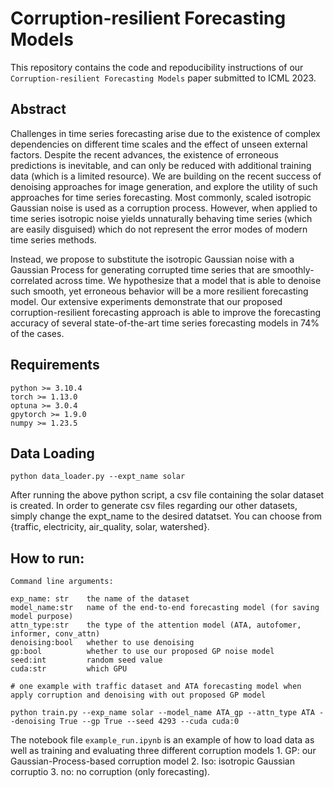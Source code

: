 # Corruption-resilient Forecasting Models

This repository contains the code and repoducibility instructions of our ```Corruption-resilient Forecasting Models``` paper submitted to ICML 2023.

## Abstract 

Challenges in time series forecasting arise due to the existence of complex dependencies on different time scales and the effect of unseen external factors. Despite the recent advances, the existence of erroneous predictions is inevitable, and can only be reduced with additional training data (which is a limited resource). We are building on the recent success of denoising approaches for image generation, and explore the utility of such approaches for time series forecasting. 
Most commonly, scaled isotropic Gaussian noise is used as a corruption process. However, when applied to time series isotropic noise yields unnaturally behaving time series (which are easily disguised) which do not represent the error modes of modern time series methods. 

Instead, we propose to substitute the isotropic Gaussian noise with a Gaussian Process for generating corrupted time series that are smoothly-correlated across time. We hypothesize that a model that is able to denoise such smooth, yet erroneous behavior will be a more resilient forecasting model.
Our extensive experiments demonstrate that our proposed corruption-resilient forecasting approach is able to improve the forecasting accuracy of several state-of-the-art time series forecasting models in 74\% of the cases. 



## Requirements

```
python >= 3.10.4
torch >= 1.13.0
optuna >= 3.0.4
gpytorch >= 1.9.0
numpy >= 1.23.5
```

## Data Loading 

```
python data_loader.py --expt_name solar
```

After running the above python script, a csv file containing the solar dataset is created. In order to generate csv files regarding our other datasets, simply change the expt_name to the desired datatset. You can choose from {traffic, electricity, air_quality, solar, watershed}.

## How to run:
```
Command line arguments:

exp_name: str    the name of the dataset
model_name:str   name of the end-to-end forecasting model (for saving model purpose)
attn_type:str    the type of the attention model (ATA, autofomer, informer, conv_attn)
denoising:bool   whether to use denoising
gp:bool          whether to use our proposed GP noise model 
seed:int         random seed value
cuda:str         which GPU

# one example with traffic dataset and ATA forecasting model when apply corruption and denoising with out proposed GP model 

python train.py --exp_name solar --model_name ATA_gp --attn_type ATA --denoising True --gp True --seed 4293 --cuda cuda:0
```

The notebook file ```example_run.ipynb``` is an example of how to load data as well as training and evaluating three different corruption models 1. GP: our Gaussian-Process-based corruption model 2. Iso: isotropic Gaussian corruptio 3. no: no corruption (only forecasting).

